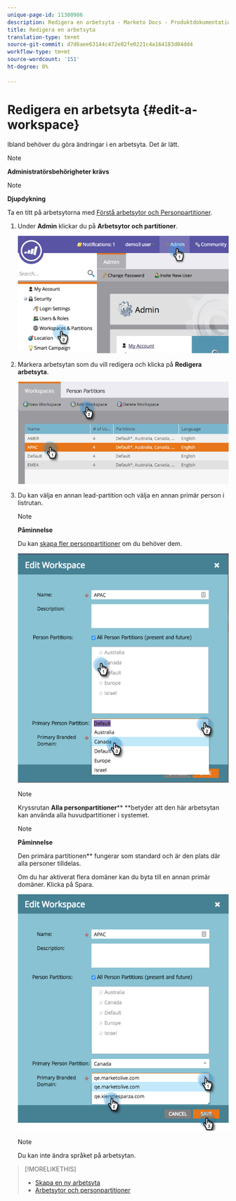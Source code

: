 ```yaml
---
unique-page-id: 11380986
description: Redigera en arbetsyta - Marketo Docs - Produktdokumentation
title: Redigera en arbetsyta
translation-type: tm+mt
source-git-commit: d7d6aee63144c472e02fe0221c4a164183d04dd4
workflow-type: tm+mt
source-wordcount: '151'
ht-degree: 0%

---
```



# Redigera en arbetsyta {#edit-a-workspace}

Ibland behöver du göra ändringar i en arbetsyta. Det är lätt.

>[!NOTE]
>
>**Administratörsbehörigheter krävs**

>[!NOTE]
>
>**Djupdykning**
>
>Ta en titt på arbetsytorna med [Förstå arbetsytor och Personpartitioner](understanding-workspaces-and-person-partitions.md).

1. Under **Admin** klickar du på **Arbetsytor och partitioner**.

   ![](assets/image2014-9-17-11-3a59-3a11-1.png)

1. Markera arbetsytan som du vill redigera och klicka på **Redigera arbetsyta**.

   ![](assets/two-7.png)

1. Du kan välja en annan lead-partition och välja en annan primär person i listrutan.

   >[!NOTE]
   >
   >**Påminnelse**
   >
   >
   >Du kan [skapa fler personpartitioner](create-a-person-partition.md) om du behöver dem.

   ![](assets/three-7.png)

   >[!NOTE]
   >
   >Kryssrutan **Alla personpartitioner**** **betyder att den här arbetsytan kan använda alla huvudpartitioner i systemet.

   >[!NOTE]
   >
   >**Påminnelse**
   >
   >
   >Den primära partitionen** fungerar som standard och är den plats där alla personer tilldelas.

   Om du har aktiverat flera domäner kan du byta till en annan primär domäner. Klicka på Spara.

   ![](assets/four-6.png)

   >[!NOTE]
   >
   >Du kan inte ändra språket på arbetsytan.

>[!MORELIKETHIS]
>
>* [Skapa en ny arbetsyta](create-a-new-workspace.md)
>* [Arbetsytor och personpartitioner](understanding-workspaces-and-person-partitions.md)

>



